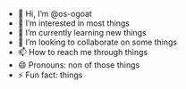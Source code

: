 - 👋 Hi, I’m @os-ogoat
- 👀 I’m interested in most things
- 🌱 I’m currently learning new things
- 💞️ I’m looking to collaborate on some things
- 📫 How to reach me through things
- 😄 Pronouns: non of those things
- ⚡ Fun fact: things

<!---
os-ogoat/os-ogoat is a ✨ special ✨ repository because its `README.md` (this file) appears on your GitHub profile.
You can click the Preview link to take a look at your changes.
--->
